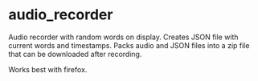 # audio_recorder
Audio recorder with random words on display. Creates JSON file with current words and timestamps. Packs audio and JSON files into a zip file that can be downloaded after recording.

Works best with firefox.
